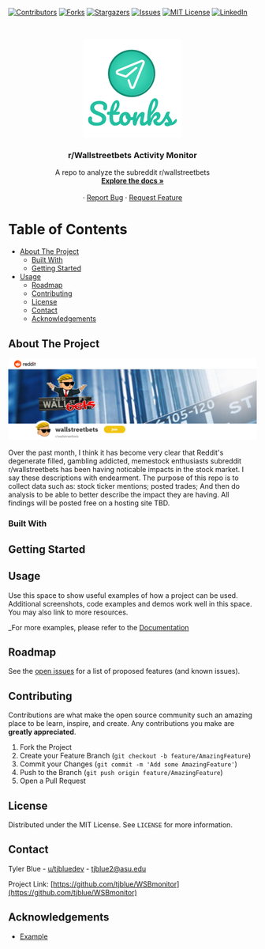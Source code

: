 <!--
*** Thanks for checking out the Best-README-Template. If you have a suggestion
*** that would make this better, please fork the repo and create a pull request
*** or simply open an issue with the tag "enhancement".
*** Thanks again! Now go create something AMAZING! :D
-->



<!-- PROJECT SHIELDS -->
<!--
*** I'm using markdown "reference style" links for readability.
*** Reference links are enclosed in brackets [ ] instead of parentheses ( ).
*** See the bottom of this document for the declaration of the reference variables
*** for contributors-url, forks-url, etc. This is an optional, concise syntax you may use.
*** https://www.markdownguide.org/basic-syntax/#reference-style-links
-->
[![Contributors][contributors-shield]][contributors-url]
[![Forks][forks-shield]][forks-url]
[![Stargazers][stars-shield]][stars-url]
[![Issues][issues-shield]][issues-url]
[![MIT License][license-shield]][license-url]
[![LinkedIn][linkedin-shield]][linkedin-url]



<!-- PROJECT LOGO -->
<br />
<p align="center">
  <a href="https://github.com/WSBmonitor/images/stonksLogo">
    <img src="images/stonksLogo.png" alt="Logo">
  </a>

  <h3 align="center">r/Wallstreetbets Activity Monitor</h3>

  <p align="center">
    A repo to analyze the subreddit r/wallstreetbets
    <br />
    <a href="https://github.com/WSBmonitor/main"><strong>Explore the docs »</strong></a>
    <br />
    <br />
    ·
    <a href="https://github.com/WSBmonitor/issues">Report Bug</a>
    ·
    <a href="https://github.com/WSBmonitor/issues">Request Feature</a>
  </p>
</p>

  
<!-- TABLE OF CONTENTS -->
# Table of Contents
    
* <a href="#about-the-project">About The Project</a>
  * <a href="#built-with">Built With</a>
  * <a href="#getting-started">Getting Started</a>
* <a href="#usage">Usage</a>
  * <a href="#roadmap">Roadmap</a>
  * <a href="#contributing">Contributing</a>
  * <a href="#license">License</a>
  * <a href="#contact">Contact</a>
  * <a href="#acknowledgements">Acknowledgements</a>

<!-- ABOUT THE PROJECT -->
## About The Project

<!-- Banner -->
<p align="center">
  <a href="https://github.com/WSBmonitor/images/r.wallstreetbetsBanner">
    <img src="images/r.wallstreetbetsBanner.png" alt="Banner">
  </a>
</p>


Over the past month, I think it has become very clear that Reddit's degenerate filled, gambling addicted, memestock enthusiasts subreddit r/wallstreetbets has been having noticable impacts in the stock market. I say these descriptions with endearment. The purpose of this repo is to collect data such as: stock ticker mentions; posted trades; And then do analysis to be able to better describe the impact they are having. All findings will be posted free on a hosting site TBD.  

<!-- Built With -->
### Built With




<!-- GETTING STARTED -->
## Getting Started




<!-- USAGE EXAMPLES -->
## Usage

Use this space to show useful examples of how a project can be used. Additional screenshots, code examples and demos work well in this space. You may also link to more resources.

_For more examples, please refer to the [Documentation](https://example.com)



<!-- ROADMAP -->
## Roadmap

See the [open issues](https://github.com/WSBmonitor/issues) for a list of proposed features (and known issues).



<!-- CONTRIBUTING -->
## Contributing

Contributions are what make the open source community such an amazing place to be learn, inspire, and create. Any contributions you make are **greatly appreciated**.

1. Fork the Project
2. Create your Feature Branch (`git checkout -b feature/AmazingFeature`)
3. Commit your Changes (`git commit -m 'Add some AmazingFeature'`)
4. Push to the Branch (`git push origin feature/AmazingFeature`)
5. Open a Pull Request



<!-- LICENSE -->
## License

Distributed under the MIT License. See `LICENSE` for more information.



<!-- CONTACT -->
## Contact

Tyler Blue - [u/tjbluedev](https://reddit.com/u/tjbluedev) - tjblue2@asu.edu

Project Link: [https://github.com/tjblue/WSBmonitor](https://github.com/tjblue/WSBmonitor)



<!-- ACKNOWLEDGEMENTS -->
## Acknowledgements
* [Example](https://www.google.com)






<!-- MARKDOWN LINKS & IMAGES -->
<!-- https://www.markdownguide.org/basic-syntax/#reference-style-links -->
[contributors-shield]: https://img.shields.io/github/contributors/tjblue/WSBmonitor.svg?style=for-the-badge
[contributors-url]: https://github.com/WSBmonitor/graphs/contributors
[forks-shield]: https://img.shields.io/github/forks/tjblue/WSBmonitor.svg?style=for-the-badge
[forks-url]: https://github.com/WSBmonitor/network/members
[stars-shield]: https://img.shields.io/github/stars/tjblue/WSBmonitor.svg?style=for-the-badge
[stars-url]: https://github.com/WSBmonitor/stargazers
[issues-shield]: https://img.shields.io/github/issues/tjblue/WSBmonitor.svg?style=for-the-badge
[issues-url]: https://github.com/WSBmonitor/issues
[license-shield]: https://img.shields.io/github/license/tjblue/WSBmonitor.svg?style=for-the-badge
[license-url]: https://github.com/WSBmonitor/blob/master/LICENSE.txt
[linkedin-shield]: https://img.shields.io/badge/-LinkedIn-black.svg?style=for-the-badge&logo=linkedin&colorB=555
[linkedin-url]: https://linkedin.com/in/tylerblue2023
[product-screenshot]: images/screenshot.png

